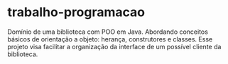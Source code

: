 # trabalho-programacao

Domínio de uma biblioteca com POO em Java. Abordando conceitos básicos de orientação a objeto: herança, construtores e classes. 
Esse projeto visa facilitar a organização da interface de um possível cliente da biblioteca.
